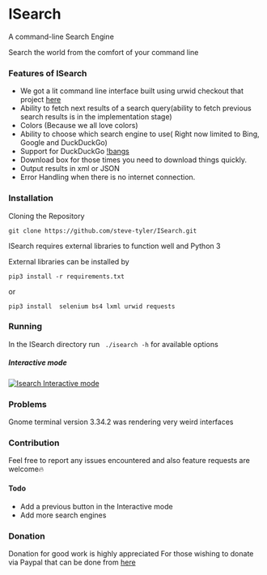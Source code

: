 # ISearch

A command-line Search Engine

Search the world from the comfort of your command line

### Features of ISearch

- We got a lit command line interface built using urwid checkout that project [here](https://github.com/urwid/urwid)
- Ability to fetch next results of a search query(ability to fetch previous search results is in the implementation stage)
- Colors (Because we all love colors)
- Ability to choose which search engine to use( Right now limited to Bing, Google and DuckDuckGo) 
- Support for DuckDuckGo [!bangs](https://api.duckduckgo.com/bang)
- Download box for those times you need to download things quickly.
-  Output results in xml or JSON
 - Error Handling when there is no internet connection.
 
### Installation
Cloning the Repository
```
git clone https://github.com/steve-tyler/ISearch.git
```
ISearch requires external libraries to function well and Python 3

External libraries can be installed by 
```
pip3 install -r requirements.txt
```
or 
```
pip3 install  selenium bs4 lxml urwid requests
```

### Running 
In the ISearch directory run <code> ./isearch -h</code>  for available options 

##### Interactive mode
[![Isearch Interactive mode](https://i.ibb.co/rsPjh2K/https-i-ytimg-com-vi-3w-Xb72mw-F-I-maxresdefault.jpg)](https://youtu.be/3wXb72mwF_I "Isearch Interactive mode")

### Problems
Gnome terminal version 3.34.2 was rendering very weird interfaces

### Contribution
Feel free to report any issues encountered and also feature requests are welcome:fire:
#### Todo
- Add a previous button in the Interactive mode
- Add more search engines
### Donation
Donation for good work is highly appreciated
For those wishing to donate via Paypal that can be done from [here](https://www.paypal.com/cgi_bin/webscr?cmd=_pay-inv&viewtype=altview&id=INV2-5JYK-9F6Z-3W5F-FJSC)




